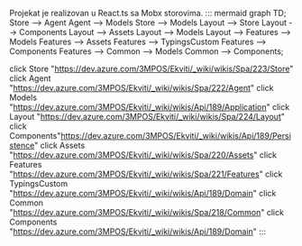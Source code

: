 Projekat je realizovan u React.ts sa Mobx storovima.
::: mermaid
 graph TD;
 Store --> Agent
 Agent --> Models 
 Store --> Models
 Layout --> Store
 Layout --> Components
 Layout --> Assets
 Layout --> Models
 Layout --> Features --> Models
 Features --> Assets
 Features --> TypingsCustom
 Features --> Components
 Features --> Common --> Models
 Common --> Components;

click Store "https://dev.azure.com/3MPOS/Ekviti/_wiki/wikis/Spa/223/Store"
click Agent "https://dev.azure.com/3MPOS/Ekviti/_wiki/wikis/Spa/222/Agent"
click Models "https://dev.azure.com/3MPOS/Ekviti/_wiki/wikis/Api/189/Application"
click Layout "https://dev.azure.com/3MPOS/Ekviti/_wiki/wikis/Spa/224/Layout"
click Components"https://dev.azure.com/3MPOS/Ekviti/_wiki/wikis/Api/189/Persistence"
click Assets "https://dev.azure.com/3MPOS/Ekviti/_wiki/wikis/Spa/220/Assets"
click Features "https://dev.azure.com/3MPOS/Ekviti/_wiki/wikis/Spa/221/Features"
click TypingsCustom "https://dev.azure.com/3MPOS/Ekviti/_wiki/wikis/Api/189/Domain"
click Common "https://dev.azure.com/3MPOS/Ekviti/_wiki/wikis/Spa/218/Common"
click Components "https://dev.azure.com/3MPOS/Ekviti/_wiki/wikis/Api/189/Domain"
:::


